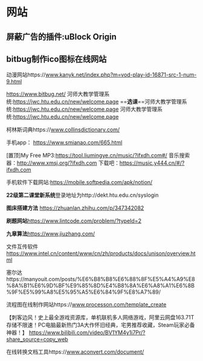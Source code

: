 # 网站

## **屏蔽广告的插件:uBlock Origin**

## bitbug制作ico图标在线网站

动漫网站https://www.kanyk.net/index.php?m=vod-play-id-16871-src-1-num-9.html

https://www.bitbug.net/
河师大教学管理系统:https://jwc.htu.edu.cn/new/welcome.page
==**选课**==河师大教学管理系统:https://jwc.htu.edu.cn/new/welcome.page
河师大教学管理系统:https://jwc.htu.edu.cn/new/welcome.page

柯林斯词典https://www.collinsdictionary.com/

手机app： https://www.smianao.com/665.html

[置顶]My Free MP3:https://tool.liumingye.cn/music/?ifxdh.com#/ 音乐搜索器：http://www.xmsj.org/?ifxdh.com 下载吧：https://music.y444.cn/#/?ifxdh.com

手机软件下载网站:https://mobile.softpedia.com/apk/notion/

**22级第二课堂新系统**登录地址为http://dekt.htu.edu.cn/syslogin

**图床搭建方法** https://zhuanlan.zhihu.com/p/347342082

**刷题网站**https://www.lintcode.com/problem/?typeId=2

**九章算法**https://www.jiuzhang.com/

文件互传软件 https://www.intel.cn/content/www/cn/zh/products/docs/unison/overview.html

塞尔达https://manyouit.com/posts/%E6%B8%B8%E6%88%8F%E5%A4%A9%E8%8A%B1%E6%9D%BF%E9%85%8D%E4%B8%8A%E6%A8%A1%E6%8B%9F%E5%99%A8%E5%95%A5%E6%84%9F%E8%A7%89/

流程图在线制作网站https://www.processon.com/template_create

【刺客边风！史上最全游戏资源库，单机联机多人网络游戏，阿里云网盘163.71T存储不限速！PC电脑最新热门3A大作怀旧经典，宅男推荐收藏，Steam玩家必备神器！】 https://www.bilibili.com/video/BV1YM4y1i7Pr/?share_source=copy_web

在线转换文档工具https://www.aconvert.com/document/


